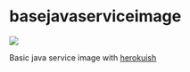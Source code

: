 # basejavaserviceimage

[![](https://images.microbadger.com/badges/version/davidkarlsen/basejavaserviceimage.svg)](http://microbadger.com/images/davidkarlsen/basejavaserviceimage "Get your own version badge on microbadger.com")

Basic java service image with [herokuish](https://github.com/gliderlabs/herokuish)
